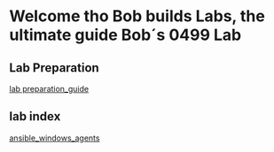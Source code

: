 # Welcome tho Bob builds Labs, the ultimate guide Bob´s 0499 Lab


## Lab Preparation
[lab preparation_guide](./00_lab_preparation.md)

## lab index

[ansible_windows_agents](./01_ansible_windows_agents.md)
